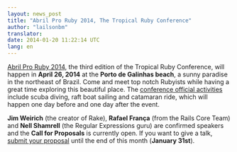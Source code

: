 ```yaml
---
layout: news_post
title: "Abril Pro Ruby 2014, The Tropical Ruby Conference"
author: "lailsonbm"
translator:
date: 2014-01-20 11:22:14 UTC
lang: en
---
```


[Abril Pro Ruby 2014](http://abrilproruby.com/), the third edition of
the Tropical Ruby Conference, will happen in **April 26, 2014** at the
**Porto de Galinhas beach**, a sunny paradise in the northeast of Brazil.
Come and meet top notch Rubyists while having a great time exploring this
beautiful place.
The [conference official activities](http://abrilproruby.com/en/conference/)
include scuba diving, raft boat sailing and catamaran ride, which will happen
one day before and one day after the event.

**Jim Weirich** (the creator of Rake), **Rafael França** (from the Rails Core
Team) and **Nell Shamrell** (the Regular Expressions guru) are confirmed
speakers and the **Call for Proposals** is currently open. If you want to
give a talk, [submit your proposal](http://cfp.abrilproruby.com/) until
the end of this month (**January 31st**).
